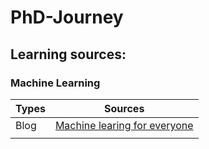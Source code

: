 # PhD-Journey

## Learning sources:

### Machine Learning
| Types | Sources |
|--|--|
| Blog | [Machine learing for everyone](https://vas3k.com/blog/machine_learning/)  |
|  |  |
